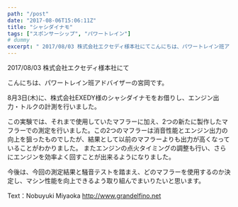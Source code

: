 ```yaml
---
path: "/post"
date: "2017-08-06T15:06:11Z"
title: "シャシダイナモ"
tags: ["スポンサーシップ", "パワートレイン"]
# dummy
excerpt: " 2017/08/03 株式会社エクセディ様本社にてこんにちは、パワートレイン班アドバイザーの宮岡です。8月3日(木)に、株式会社EXEDY様のシャシダイナモをお借りし、エンジン出力・トルクの計測を..."
---
```


[](06-1.jpg) 2017/08/03 株式会社エクセディ様本社にて

こんにちは、パワートレイン班アドバイザーの宮岡です。

8月3日(木)に、株式会社EXEDY様のシャシダイナモをお借りし、エンジン出力・トルクの計測を行いました。

この実験では、それまで使用していたマフラーに加え、2つの新たに製作したマフラーでの測定を行いました。この2つのマフラーは消音性能とエンジン出力の向上を狙ったものでしたが、結果として以前のマフラーよりも出力が高くなっていることがわかりました。
またエンジンの点火タイミングの調整も行い、さらにエンジンを効率よく回すことが出来るようになりました。

今後は、今回の測定結果と騒音テストを踏まえ、どのマフラーを使用するのか決定し、マシン性能を向上できるよう取り組んでまいりたいと思います。

Text：Nobuyuki Miyaoka
http://www.grandelfino.net